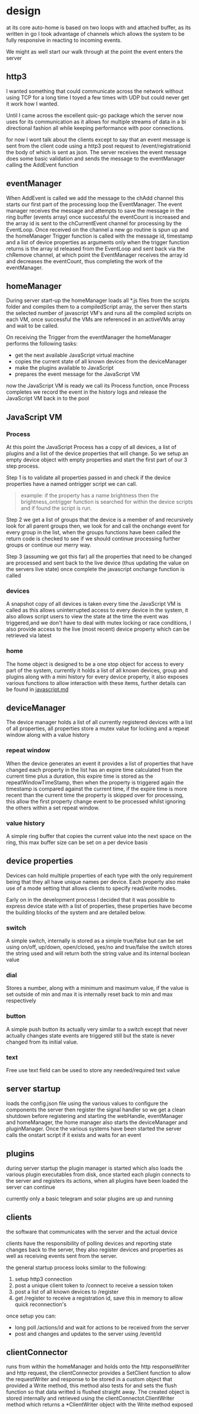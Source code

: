 # design

at its core auto-home is based on two loops with and attached buffer, as its written in go I took advantage of channels which allows the system to be fully responsive in reacting to incoming events.

We might as well start our walk through at the point the event enters the server

## http3
I wanted something that could communicate across the network without using TCP for a long time I toyed a few times with UDP but could never get it work how I wanted.

Until I came across the excellent quic-go package which the server now uses for its communication as it allows for multiple streams of data in a bi directional fashion all while keeping performance with poor connections.

for now I wont talk about the clients except to say that an event message is sent from the client code using a http3 post request to /event/registrationid the body of which is sent as json. The server receives the event message does some basic validation and sends the message to the eventManager calling the AddEvent function

## eventManager
When AddEvent is called we add the message to the chAdd channel this starts our first part of the processing loop the EventManager. The event manager receives the message and attempts to save the message in the ring buffer (events array) once successful the eventCount is increased and the array id is sent to the chCurrentEvent channel for processing by the EventLoop. Once received on the channel a new go routine is spun up and the homeManager Trigger function is called with the message id, timestamp and a list of device properties as arguments only when the trigger function returns is the array id released from the EventLoop and sent back via the chRemove channel, at which point the EventManager receives the array id and decreases the eventCount, thus completing the work of the eventManager.

## homeManager
During server start-up the homeManager loads all *.js files from the scripts folder and compiles them to a compiledScript array, the server then starts the selected number of javascript VM's and runs all the compiled scripts on each VM, once successful the VMs are referenced in an activeVMs array and wait to be called.

On receiving the Trigger from the eventManager the homeManager performs the following tasks:

* get the next available JavaScript virtual machine
* copies the current state of all known devices from the deviceManager
* make the plugins available to JavaScript
* prepares the event message for the JavaScript VM

now the JavaScript VM is ready we call its Process function, once Process completes we record the event in the history logs and release the JavaScript VM back in to the pool

## JavaScript VM
### Process
At this point the JavaScript Process has a copy of all devices, a list of plugins and a list of the device properties that will change. So we setup an empty device object with empty properties and start the first part of our 3 step process.

Step 1 is to validate all properties passed in and check if the device properties have a named ontrigger script we can call.

> example: if the property has a name brightness then the brightness_ontrigger function is searched for within the device scripts and if found the script is run.

Step 2 we get a list of groups that the device is a member of and recursively look for all parent groups then, we look for and call the onchange event for every group in the list, when the groups functions have been called the return code is checked to see if we should continue processing further groups or continue our merry way.

Step 3 (assuming we got this far) all the properties that need to be changed are processed and sent back to the live device (thus updating the value on the servers live state) once complete the javascript onchange function is called

### devices
A snapshot copy of all devices is taken every time the JavaScript VM is called as this allows uninterrupted access to every device in the system, it also allows script users to view the state at the time the event was triggered,and we don't have to deal with mutex locking or race conditions, I also provide access to the live (most recent) device property which can be retrieved via latest

### home
The home object is designed to be a one stop object for access to every part of the system, currently it holds a list of all known devices, group and plugins along with a mini history for every device property, it also exposes various functions to allow interaction with these items, further details can be found in [javascript.md](./javascript.md)

## deviceManager
The device manager holds a list of all currently registered devices with a list of all properties, all properties store a mutex value for locking and a repeat window along with a value history

### repeat window
When the device generates an event it provides a list of properties that have changed each property in the list has an expire time calculated from the current time plus a duration, this expire time is stored as the repeatWindowTimeStamp, then when the property is triggered again the timestamp is compared against the current time, if the expire time is more recent than the current time the property is skipped over for processing, this allow the first property change event to be processed whilst ignoring the others within a set repeat window. 

### value history
A simple ring buffer that copies the current value into the next space on the ring, this max buffer size can be set on a per device basis

## device properties
Devices can hold multiple properties of each type with the only requirement being that they all have unique names per device. Each property also make use of a mode setting that allows clients to specify read/write modes.

Early on in the development process I decided that it was possible to express device state with a list of properties, these properties have become the building blocks of the system and are detailed below.

### switch
A simple switch, internally is stored as a simple true/false but can be set using on/off, up/down, open/closed, yes/no and true/false
the switch stores the string used and will return both the string value and its internal boolean value

### dial
Stores a number, along with a minimum and maximum value, if the value is set outside of min and max it is internally reset back to min and max respectively 

### button
A simple push button its actually very similar to a switch except that never actually changes state events are triggered still but the state is never changed from its initial value.

### text
Free use text field can be used to store any needed/required text value

## server startup
loads the config.json file using the various values to configure the components
the server then register the signal handler so we get a clean shutdown before registering and starting the webHandle, eventManager and homeManager, the home manager also starts the deviceManager and pluginManager. Once the various systems have been started the server calls the onstart script if it exists and waits for an event

## plugins
during server startup the plugin manager is started which also loads the various plugin executables from disk, once started each plugin connects to the server and registers its actions, when all plugins have been loaded the server can continue

currently only a basic telegram and solar plugins are up and running

## clients
the software that communicates with the server and the actual device

clients have the responsibility of polling devices and reporting state changes back to the server, they also register devices and properties as well as receiving events sent from the server.

the general startup process looks similar to the following:

1. setup http3 connection
1. post a unique client token to /connect to receive a session token
1. post a list of all known devices to /register
1. get /register to receive a registration id, save this in memory to allow quick reconnection's

once setup you can:
* long poll /actions/id and wait for actions to be received from the server
* post and changes and updates to the server using /event/id

## clientConnector
runs from within the homeManager and holds onto the http responseWriter and http request, the clientConnector provides a SetClient function to allow the requestWriter and response to be stored in a custom object that provided a Write method, this method also tests for and sets the flush function so that data writted is flushed straight away. The created object is stored internally and retrieved using the clientConnectot.ClientWriter method which returns a *ClientWriter object with the Write method exposed 
